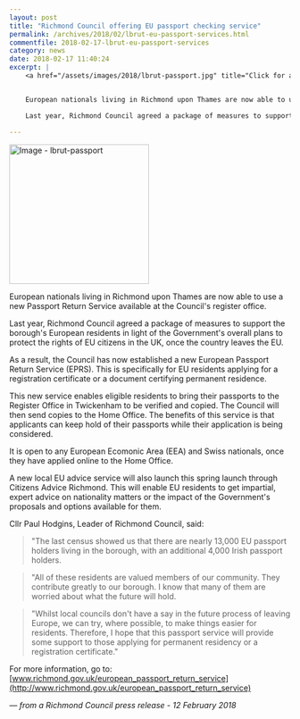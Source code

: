 ```yaml
---
layout: post
title: "Richmond Council offering EU passport checking service"
permalink: /archives/2018/02/lbrut-eu-passport-services.html
commentfile: 2018-02-17-lbrut-eu-passport-services
category: news
date: 2018-02-17 11:40:24
excerpt: |
    <a href="/assets/images/2018/lbrut-passport.jpg" title="Click for a larger image"><img src="/assets/images/2018/lbrut-passport-thumb.jpg" width="150" alt="Image - lbrut-passport"  class="photo right"/></a>


    European nationals living in Richmond upon Thames are now able to use a new Passport Return Service available at the Council's register office.

    Last year, Richmond Council agreed a package of measures to support the borough's European residents in light of the Government's overall plans to protect the rights of EU citizens in the UK, once the country leaves the EU.

---
```


<a href="/assets/images/2018/lbrut-passport.jpg" title="Click for a larger image"><img src="/assets/images/2018/lbrut-passport-thumb.jpg" width="250" alt="Image - lbrut-passport"  class="photo right"/></a>

European nationals living in Richmond upon Thames are now able to use a new Passport Return Service available at the Council's register office.

Last year, Richmond Council agreed a package of measures to support the borough's European residents in light of the Government's overall plans to protect the rights of EU citizens in the UK, once the country leaves the EU.

As a result, the Council has now established a new European Passport Return Service (EPRS). This is specifically for EU residents applying for a registration certificate or a document certifying permanent residence.

This new service enables eligible residents to bring their passports to the Register Office in Twickenham to be verified and copied. The Council will then send copies to the Home Office. The benefits of this service is that applicants can keep hold of their passports while their application is being considered.

It is open to any European Ecomonic Area (EEA) and Swiss nationals, once they have applied online to the Home Office.

A new local EU advice service will also launch this spring launch through Citizens Advice Richmond. This will enable EU residents to get impartial, expert advice on nationality matters or the impact of the Government's proposals and options available for them.

Cllr Paul Hodgins, Leader of Richmond Council, said:

> "The last census showed us that there are nearly 13,000 EU passport holders living in the borough, with an additional 4,000 Irish passport holders.

> "All of these residents are valued members of our community. They contribute greatly to our borough. I know that many of them are worried about what the future will hold.

> "Whilst local councils don't have a say in the future process of leaving Europe, we can try, where possible, to make things easier for residents. Therefore, I hope that this passport service will provide some support to those applying for permanent residency or a registration certificate."


For more information, go to: [www.richmond.gov.uk/european_passport_return_service](http://www.richmond.gov.uk/european_passport_return_service)

<cite>&mdash; from a Richmond Council press release - 12 February 2018</cite>
